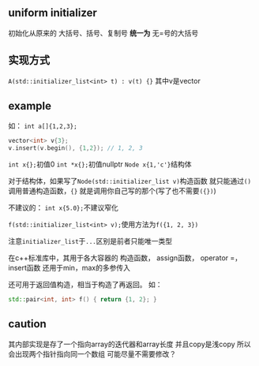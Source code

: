 ## uniform initializer
初始化从原来的 大括号、括号、复制号  **统一为** 无=号的大括号 

## 实现方式
`A(std::initializer_list<int> t) : v(t) {}` 其中v是vector


## example
如：
`int a[]{1,2,3};`
```c++
vector<int> v{3};
v.insert(v.begin(), {1,2}); // 1, 2, 3
```
`int x{};`初值0
`int *x{};`初值nullptr
`Node x{1,'c'}`结构体

对于结构体，如果写了`Node(std::initializer_list v)`构造函数
就只能通过`()`调用普通构造函数，`{}` 就是调用你自己写的那个(写了也不需要`({})`)

不建议的：
`int x{5.0};`不建议窄化

`f(std::initializer_list<int> v);`使用方法为`f({1, 2, 3})`

注意`initializer_list`于`...`区别是前者只能唯一类型

在c++标准库中，其用于各大容器的 构造函数， assign函数， operator =， insert函数
还用于min，max的多参传入

还可用于返回值构造，相当于构造了再返回。 如：
```c++
std::pair<int, int> f() { return {1, 2}; }
```

## caution
其内部实现是存了一个指向array的迭代器和array长度
并且copy是浅copy
所以会出现两个指针指向同一个数组
可能尽量不需要修改？